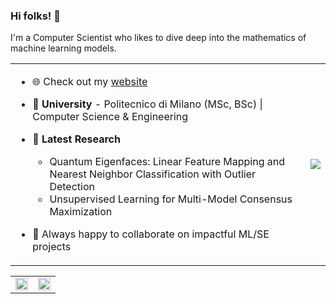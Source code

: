 ### Hi folks! 👋
I'm a Computer Scientist who likes to dive deep into the mathematics of machine learning models.

<table border="0">
  <tr>
    <td valign="middle">

- :globe_with_meridians: Check out my [website](https://williambonvini.com)
- :school: **University** - Politecnico di Milano (MSc, BSc) | Computer Science & Engineering
- 🔭 **Latest Research**
  - Quantum Eigenfaces: Linear Feature Mapping and Nearest Neighbor Classification with Outlier Detection
  - Unsupervised Learning for Multi-Model Consensus Maximization
- 👯 Always happy to collaborate on impactful ML/SE projects

    </td>
    <td valign="middle">
      <img src="https://github-readme-stats.vercel.app/api/top-langs/?username=WilliamBonvini&theme=tokyonight&size_weight=0.5&count_weight=0.5&hide=SCSS,TeX,HTML,VHDL,CSS,Makefile" />
    </td>
  </tr>
</table>

<table border="0">
  <tr>
    <td valign="middle">
      <img src="http://github-profile-summary-cards.vercel.app/api/cards/profile-details?username=WilliamBonvini&theme=tokyonight" width="100%" />
    </td>
    <td valign="middle">
      <img src="https://github-readme-stats.vercel.app/api?username=WilliamBonvini&theme=tokyonight" width="100%" />
    </td>
  </tr>
</table>

